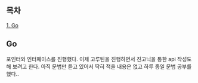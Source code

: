 ## 목차
[1. Go](#go)   

## Go
포인터와 인터페이스를 진행했다. 이제 고루틴을 진행하면서 진고닉을 통한 api 작성도 해 보려고 한다. 아직 문법만 듣고 있어서 딱히 적을 내용은 없고 하루 종일 문법 공부를 했다..